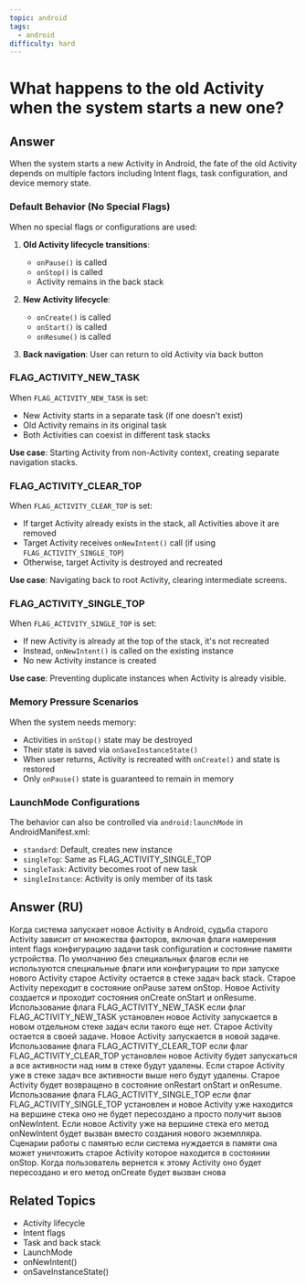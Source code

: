 ```yaml
---
topic: android
tags:
  - android
difficulty: hard
---
```


# What happens to the old Activity when the system starts a new one?

## Answer

When the system starts a new Activity in Android, the fate of the old Activity depends on multiple factors including Intent flags, task configuration, and device memory state.

### Default Behavior (No Special Flags)

When no special flags or configurations are used:

1. **Old Activity lifecycle transitions**:
   - `onPause()` is called
   - `onStop()` is called
   - Activity remains in the back stack

2. **New Activity lifecycle**:
   - `onCreate()` is called
   - `onStart()` is called
   - `onResume()` is called

3. **Back navigation**: User can return to old Activity via back button

### FLAG_ACTIVITY_NEW_TASK

When `FLAG_ACTIVITY_NEW_TASK` is set:
- New Activity starts in a separate task (if one doesn't exist)
- Old Activity remains in its original task
- Both Activities can coexist in different task stacks

**Use case**: Starting Activity from non-Activity context, creating separate navigation stacks.

### FLAG_ACTIVITY_CLEAR_TOP

When `FLAG_ACTIVITY_CLEAR_TOP` is set:
- If target Activity already exists in the stack, all Activities above it are removed
- Target Activity receives `onNewIntent()` call (if using `FLAG_ACTIVITY_SINGLE_TOP`)
- Otherwise, target Activity is destroyed and recreated

**Use case**: Navigating back to root Activity, clearing intermediate screens.

### FLAG_ACTIVITY_SINGLE_TOP

When `FLAG_ACTIVITY_SINGLE_TOP` is set:
- If new Activity is already at the top of the stack, it's not recreated
- Instead, `onNewIntent()` is called on the existing instance
- No new Activity instance is created

**Use case**: Preventing duplicate instances when Activity is already visible.

### Memory Pressure Scenarios

When the system needs memory:
- Activities in `onStop()` state may be destroyed
- Their state is saved via `onSaveInstanceState()`
- When user returns, Activity is recreated with `onCreate()` and state is restored
- Only `onPause()` state is guaranteed to remain in memory

### LaunchMode Configurations

The behavior can also be controlled via `android:launchMode` in AndroidManifest.xml:
- `standard`: Default, creates new instance
- `singleTop`: Same as FLAG_ACTIVITY_SINGLE_TOP
- `singleTask`: Activity becomes root of new task
- `singleInstance`: Activity is only member of its task

## Answer (RU)
Когда система запускает новое Activity в Android, судьба старого Activity зависит от множества факторов, включая флаги намерения intent flags конфигурацию задачи task configuration и состояние памяти устройства. По умолчанию без специальных флагов если не используются специальные флаги или конфигурации то при запуске нового Activity старое Activity остается в стеке задач back stack. Старое Activity переходит в состояние onPause затем onStop. Новое Activity создается и проходит состояния onCreate onStart и onResume. Использование флага FLAG_ACTIVITY_NEW_TASK если флаг FLAG_ACTIVITY_NEW_TASK установлен новое Activity запускается в новом отдельном стеке задач если такого еще нет. Старое Activity остается в своей задаче. Новое Activity запускается в новой задаче. Использование флага FLAG_ACTIVITY_CLEAR_TOP если флаг FLAG_ACTIVITY_CLEAR_TOP установлен новое Activity будет запускаться а все активности над ним в стеке будут удалены. Если старое Activity уже в стеке задач все активности выше него будут удалены. Старое Activity будет возвращено в состояние onRestart onStart и onResume. Использование флага FLAG_ACTIVITY_SINGLE_TOP если флаг FLAG_ACTIVITY_SINGLE_TOP установлен и новое Activity уже находится на вершине стека оно не будет пересоздано а просто получит вызов onNewIntent. Если новое Activity уже на вершине стека его метод onNewIntent будет вызван вместо создания нового экземпляра. Сценарии работы с памятью если система нуждается в памяти она может уничтожить старое Activity которое находится в состоянии onStop. Когда пользователь вернется к этому Activity оно будет пересоздано и его метод onCreate будет вызван снова

## Related Topics
- Activity lifecycle
- Intent flags
- Task and back stack
- LaunchMode
- onNewIntent()
- onSaveInstanceState()
